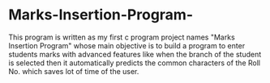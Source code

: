 # Marks-Insertion-Program-
This program is written as my first c program project names "Marks Insertion Program" whose main objective is to build a program to enter students marks with advanced features like when the branch of the student is selected then it automatically predicts the common characters of the Roll No. which saves lot of time of the user.
